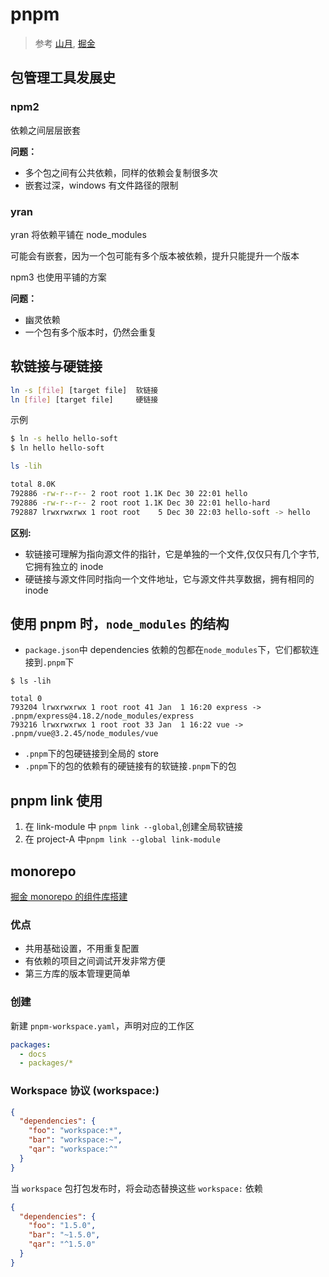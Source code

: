 # pnpm

> 参考 [山月](https://q.shanyue.tech/engineering/751.html#pnpm-%E4%B8%BA%E4%BD%95%E8%8A%82%E7%9C%81%E7%A9%BA%E9%97%B4), [掘金](https://juejin.cn/post/7127295203177676837)

## 包管理工具发展史

### npm2

依赖之间层层嵌套

**问题：**

- 多个包之间有公共依赖，同样的依赖会复制很多次
- 嵌套过深，windows 有文件路径的限制

### yran

yran 将依赖平铺在 node_modules

可能会有嵌套，因为一个包可能有多个版本被依赖，提升只能提升一个版本

npm3 也使用平铺的方案

**问题：**

- 幽灵依赖
- 一个包有多个版本时，仍然会重复

## 软链接与硬链接

```bash
ln -s [file] [target file]  软链接
ln [file] [target file]     硬链接
```

示例

```bash
$ ln -s hello hello-soft
$ ln hello hello-soft

ls -lih

total 8.0K
792886 -rw-r--r-- 2 root root 1.1K Dec 30 22:01 hello
792886 -rw-r--r-- 2 root root 1.1K Dec 30 22:01 hello-hard
792887 lrwxrwxrwx 1 root root    5 Dec 30 22:03 hello-soft -> hello
```

**区别:**

- 软链接可理解为指向源文件的指针，它是单独的一个文件,仅仅只有几个字节,它拥有独立的 inode
- 硬链接与源文件同时指向一个文件地址，它与源文件共享数据，拥有相同的 inode

## 使用 pnpm 时，`node_modules` 的结构

- `package.json`中 dependencies 依赖的包都在`node_modules`下，它们都软连接到`.pnpm`下

```
$ ls -lih

total 0
793204 lrwxrwxrwx 1 root root 41 Jan  1 16:20 express -> .pnpm/express@4.18.2/node_modules/express
793216 lrwxrwxrwx 1 root root 33 Jan  1 16:22 vue -> .pnpm/vue@3.2.45/node_modules/vue
```

- `.pnpm`下的包硬链接到全局的 store
- `.pnpm`下的包的依赖有的硬链接有的软链接`.pnpm`下的包

## pnpm link 使用

1. 在 link-module 中 `pnpm link --global`,创建全局软链接
2. 在 project-A 中`pnpm link --global link-module`

## monorepo

[掘金 monorepo 的组件库搭建](https://juejin.cn/post/7146183222425518093)

### 优点

- 共用基础设置，不用重复配置
- 有依赖的项目之间调试开发非常方便
- 第三方库的版本管理更简单

### 创建

新建 `pnpm-workspace.yaml`，声明对应的工作区

```yaml
packages:
  - docs
  - packages/*
```

### Workspace 协议 (workspace:)

```json
{
  "dependencies": {
    "foo": "workspace:*",
    "bar": "workspace:~",
    "qar": "workspace:^"
  }
}
```

当 `workspace` 包打包发布时，将会动态替换这些 `workspace:` 依赖

```json
{
  "dependencies": {
    "foo": "1.5.0",
    "bar": "~1.5.0",
    "qar": "^1.5.0"
  }
}
```
